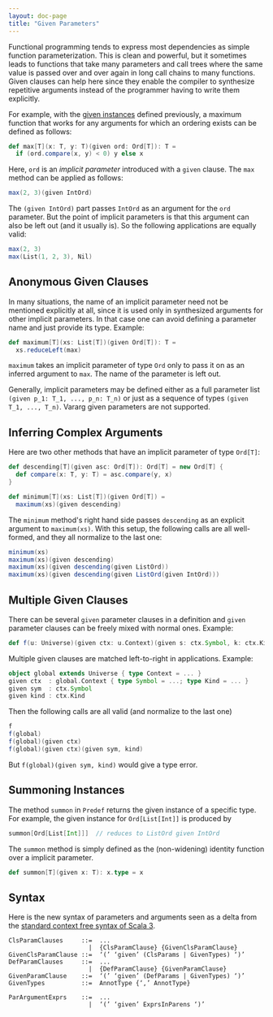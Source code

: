 ```yaml
---
layout: doc-page
title: "Given Parameters"
---
```


Functional programming tends to express most dependencies as simple function parameterization.
This is clean and powerful, but it sometimes leads to functions that take many parameters and
call trees where the same value is passed over and over again in long call chains to many
functions. Given clauses can help here since they enable the compiler to synthesize
repetitive arguments instead of the programmer having to write them explicitly.

For example, with the [given instances](./delegates.md) defined previously,
a maximum function that works for any arguments for which an ordering exists can be defined as follows:
```scala
def max[T](x: T, y: T)(given ord: Ord[T]): T =
  if (ord.compare(x, y) < 0) y else x
```
Here, `ord` is an _implicit parameter_ introduced with a `given` clause.
The `max` method can be applied as follows:
```scala
max(2, 3)(given IntOrd)
```
The `(given IntOrd)` part passes `IntOrd` as an argument for the `ord` parameter. But the point of
implicit parameters is that this argument can also be left out (and it usually is). So the following
applications are equally valid:
```scala
max(2, 3)
max(List(1, 2, 3), Nil)
```

## Anonymous Given Clauses

In many situations, the name of an implicit parameter need not be
mentioned explicitly at all, since it is used only in synthesized arguments for
other implicit parameters. In that case one can avoid defining a parameter name
and just provide its type. Example:
```scala
def maximum[T](xs: List[T])(given Ord[T]): T =
  xs.reduceLeft(max)
```
`maximum` takes an implicit parameter of type `Ord` only to pass it on as an
inferred argument to `max`. The name of the parameter is left out.

Generally, implicit parameters may be defined either as a full parameter list `(given p_1: T_1, ..., p_n: T_n)` or just as a sequence of types `(given T_1, ..., T_n)`.
Vararg given parameters are not supported.

## Inferring Complex Arguments

Here are two other methods that have an implicit parameter of type `Ord[T]`:
```scala
def descending[T](given asc: Ord[T]): Ord[T] = new Ord[T] {
  def compare(x: T, y: T) = asc.compare(y, x)
}

def minimum[T](xs: List[T])(given Ord[T]) =
  maximum(xs)(given descending)
```
The `minimum` method's right hand side passes `descending` as an explicit argument to `maximum(xs)`.
With this setup, the following calls are all well-formed, and they all normalize to the last one:
```scala
minimum(xs)
maximum(xs)(given descending)
maximum(xs)(given descending(given ListOrd))
maximum(xs)(given descending(given ListOrd(given IntOrd)))
```

## Multiple Given Clauses

There can be several `given` parameter clauses in a definition and `given` parameter clauses can be freely
mixed with normal ones. Example:
```scala
def f(u: Universe)(given ctx: u.Context)(given s: ctx.Symbol, k: ctx.Kind) = ...
```
Multiple given clauses are matched left-to-right in applications. Example:
```scala
object global extends Universe { type Context = ... }
given ctx  : global.Context { type Symbol = ...; type Kind = ... }
given sym  : ctx.Symbol
given kind : ctx.Kind
```
Then the following calls are all valid (and normalize to the last one)
```scala
f
f(global)
f(global)(given ctx)
f(global)(given ctx)(given sym, kind)
```
But `f(global)(given sym, kind)` would give a type error.

## Summoning Instances

The method `summon` in `Predef` returns the given instance of a specific type. For example,
the given instance for `Ord[List[Int]]` is produced by
```scala
summon[Ord[List[Int]]]  // reduces to ListOrd given IntOrd
```
The `summon` method is simply defined as the (non-widening) identity function over a implicit parameter.
```scala
def summon[T](given x: T): x.type = x
```

## Syntax

Here is the new syntax of parameters and arguments seen as a delta from the [standard context free syntax of Scala 3](../../internals/syntax.md).
```
ClsParamClauses     ::=  ...
                      |  {ClsParamClause} {GivenClsParamClause}
GivenClsParamClause ::=  ‘(’ ‘given’ (ClsParams | GivenTypes) ‘)’
DefParamClauses     ::=  ...
                      |  {DefParamClause} {GivenParamClause}
GivenParamClause    ::=  ‘(’ ‘given’ (DefParams | GivenTypes) ‘)’
GivenTypes          ::=  AnnotType {‘,’ AnnotType}

ParArgumentExprs    ::=  ...
                      |  ‘(’ ‘given’ ExprsInParens ‘)’
```
